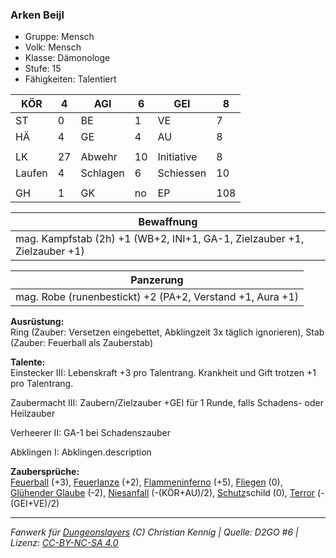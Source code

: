 ### Arken Beijl  
- Gruppe: Mensch  
- Volk: Mensch  
- Klasse: Dämonologe  
- Stufe: 15  
- Fähigkeiten: Talentiert  


| KÖR | 4 | AGI | 6 | GEI | 8 |
| --- | --- | --- | --- | --- | --- |
| ST | 0 | BE | 1 | VE | 7 |
| HÄ | 4 | GE | 4 | AU | 8 |
|  |  |  |  |  |  |
| LK | 27 | Abwehr | 10 | Initiative | 8 |
| Laufen | 4 | Schlagen | 6 | Schiessen | 10 |
|  |  |  |  |  |  |
| GH | 1 | GK | no | EP | 108 |


| Bewaffnung |
| --- |
| mag. Kampfstab (2h) +1 (WB+2, INI+1, GA-1, Zielzauber +1, Zielzauber +1) |


| Panzerung |
| --- |
| mag. Robe (runenbestickt) +2 (PA+2, Verstand +1, Aura +1) |


**Ausrüstung:**  
Ring (Zauber: Versetzen eingebettet, Abklingzeit 3x täglich ignorieren), Stab (Zauber: Feuerball als Zauberstab)

**Talente:**  
Einstecker III: Lebenskraft +3 pro Talentrang. Krankheit und Gift trotzen +1 pro Talentrang.

Zaubermacht III: Zaubern/Zielzauber +GEI für 1 Runde, falls Schadens- oder Heilzauber

Verheerer II: GA-1 bei Schadenszauber

Abklingen I: Abklingen.description


**Zaubersprüche:**  
[Feuerball](/grw/zauber/feuerball.md) (+3), [Feuerlanze](/grw/zauber/feuerlanze.md) (+2), [Flammeninferno](/grw/zauber/flammeninferno.md) (+5), [Fliegen](/grw/zauber/fliegen.md) (0), [Glühender Glaube](/grw/zauber/gluehender-glaube.md) (-2), [Niesanfall](/grw/zauber/niesanfall.md) (-(KÖR+AU)/2), [Schutz](/fanwerk/zauber/schutz.md)schild (0), [Terror](/grw/zauber/terror.md) (-(GEI+VE)/2)




___
*Fanwerk für [Dungeonslayers](https://www.dungeonslayers.net/) (C) Christian Kennig | Quelle: D2GO #6 | Lizenz: [CC-BY-NC-SA 4.0](https://creativecommons.org/licenses/by-nc-sa/4.0/deed.de)*